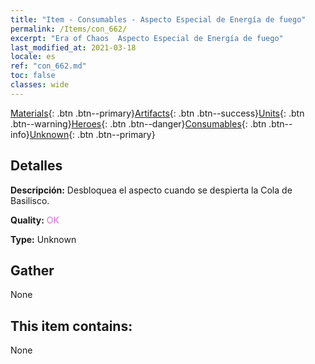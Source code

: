 ```yaml
---
title: "Item - Consumables - Aspecto Especial de Energía de fuego"
permalink: /Items/con_662/
excerpt: "Era of Chaos  Aspecto Especial de Energía de fuego"
last_modified_at: 2021-03-18
locale: es
ref: "con_662.md"
toc: false
classes: wide
---
```

 [Materials](/es/Items/){: .btn .btn--primary}[Artifacts](/es/Items/Artifacts/){: .btn .btn--success}[Units](/es/Items/Units/){: .btn .btn--warning}[Heroes](/es/Items/Heroes/){: .btn .btn--danger}[Consumables](/es/Items/Consumables/){: .btn .btn--info}[Unknown](/es/Items/Unknown/){: .btn .btn--primary}

## Detalles
 **Descripción:** Desbloquea el aspecto cuando se despierta la Cola de Basilisco.

 **Quality:** <span style="color: #DA70D6">OK</span>

 **Type:** Unknown

## Gather

  None

## This item contains:

  None

